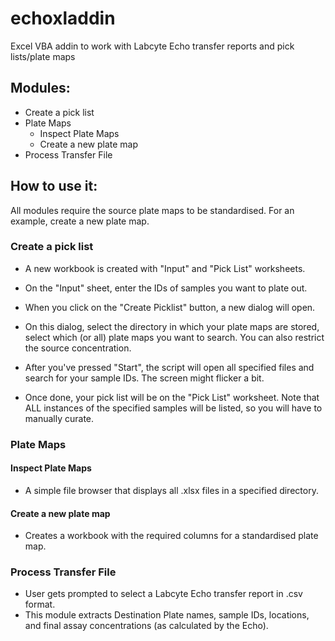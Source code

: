 # echoxladdin
Excel VBA addin to work with Labcyte Echo transfer reports and pick lists/plate maps


## Modules:
  - Create a pick list
  - Plate Maps
    - Inspect Plate Maps
    - Create a new plate map
  - Process Transfer File
  
## How to use it:

All modules require the source plate maps to be standardised. For an example, create a new plate map.

### Create a pick list

- A new workbook is created with "Input" and "Pick List" worksheets.

- On the "Input" sheet, enter the IDs of samples you want to plate out.

- When you click on the "Create Picklist" button, a new dialog will open.

- On this dialog, select the directory in which your plate maps are stored,
  select which (or all) plate maps you want to search. You can also
  restrict the source concentration.

- After you've pressed "Start", the script will open all specified files
  and search for your sample IDs. The screen might flicker a bit.

- Once done, your pick list will be on the "Pick List" worksheet. Note that
  ALL instances of the specified samples will be listed, so you will have to
  manually curate.

### Plate Maps

#### Inspect Plate Maps

- A simple file browser that displays all .xlsx files in a specified
  directory.

#### Create a new plate map

- Creates a workbook with the required columns for a standardised plate
  map.

### Process Transfer File

- User gets prompted to select a  Labcyte Echo transfer report in .csv format.
- This module extracts Destination Plate names, sample IDs, locations, and final assay concentrations (as calculated by the Echo).
